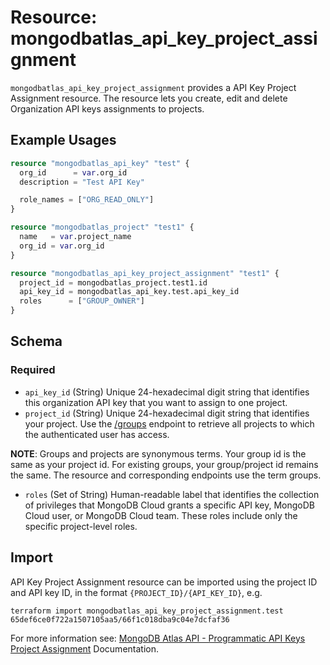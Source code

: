 # Resource: mongodbatlas_api_key_project_assignment

`mongodbatlas_api_key_project_assignment` provides a API Key Project Assignment resource. The resource lets you create, edit and delete Organization API keys assignments to projects.

## Example Usages

```terraform
resource "mongodbatlas_api_key" "test" {
  org_id      = var.org_id
  description = "Test API Key"

  role_names = ["ORG_READ_ONLY"]
}

resource "mongodbatlas_project" "test1" {
  name   = var.project_name
  org_id = var.org_id
}

resource "mongodbatlas_api_key_project_assignment" "test1" {
  project_id = mongodbatlas_project.test1.id
  api_key_id = mongodbatlas_api_key.test.api_key_id
  roles      = ["GROUP_OWNER"]
}
```

<!-- schema generated by tfplugindocs -->
## Schema

### Required

- `api_key_id` (String) Unique 24-hexadecimal digit string that identifies this organization API key that you want to assign to one project.
- `project_id` (String) Unique 24-hexadecimal digit string that identifies your project. Use the [/groups](#tag/Projects/operation/listProjects) endpoint to retrieve all projects to which the authenticated user has access.

**NOTE**: Groups and projects are synonymous terms. Your group id is the same as your project id. For existing groups, your group/project id remains the same. The resource and corresponding endpoints use the term groups.
- `roles` (Set of String) Human-readable label that identifies the collection of privileges that MongoDB Cloud grants a specific API key, MongoDB Cloud user, or MongoDB Cloud team. These roles include only the specific project-level roles.

## Import 
API Key Project Assignment resource can be imported using the project ID and API key ID, in the format `{PROJECT_ID}/{API_KEY_ID}`, e.g.

```
terraform import mongodbatlas_api_key_project_assignment.test 65def6ce0f722a1507105aa5/66f1c018dba9c04e7dcfaf36
```

For more information see: [MongoDB Atlas API - Programmatic API Keys Project Assignment](https://www.mongodb.com/docs/api/doc/atlas-admin-api-v2/group/endpoint-programmatic-api-keys) Documentation.
